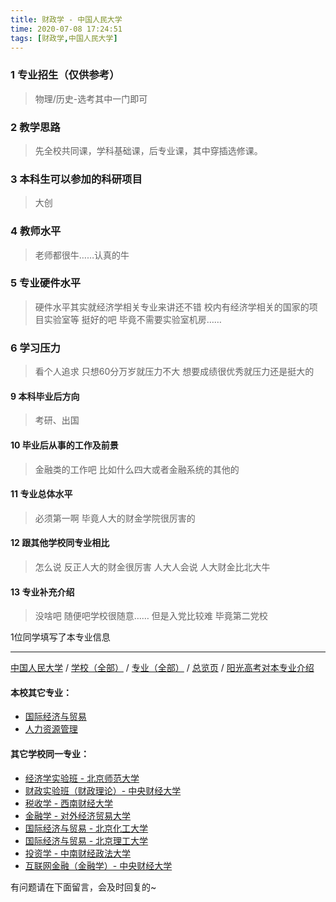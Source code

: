 ```yaml
---
title: 财政学 - 中国人民大学
time: 2020-07-08 17:24:51
tags: [财政学,中国人民大学]
---
```

### 1 专业招生（仅供参考）  
> 物理/历史-选考其中一门即可


### 2 教学思路
> 先全校共同课，学科基础课，后专业课，其中穿插选修课。


### 3 本科生可以参加的科研项目
>  大创


### 4 教师水平
> 老师都很牛……认真的牛


### 5 专业硬件水平
> 硬件水平其实就经济学相关专业来讲还不错 校内有经济学相关的国家的项目实验室等 挺好的吧 毕竟不需要实验室机房……


### 6 学习压力
> 看个人追求 只想60分万岁就压力不大 想要成绩很优秀就压力还是挺大的


#### 9 本科毕业后方向
> 考研、出国


#### 10 毕业后从事的工作及前景
> 金融类的工作吧 比如什么四大或者金融系统的其他的


#### 11 专业总体水平
> 必须第一啊 毕竟人大的财金学院很厉害的


#### 12 跟其他学校同专业相比
> 怎么说 反正人大的财金很厉害 人大人会说 人大财金比北大牛


#### 13 专业补充介绍
> 没啥吧 随便吧学校很随意…… 但是入党比较难 毕竟第二党校

1位同学填写了本专业信息
***
[中国人民大学](https://univgo.github.io/2020/07/08/中国人民大学) / [学校（全部）](https://univgo.github.io/2020/07/08/3efa6bcca419) / [专业（全部）](https://univgo.github.io/2020/07/08/2d4c6d3552c2) / [总览页](https://univgo.github.io/2020/07/08/445daeb4fa00) / [阳光高考对本专业介绍](http://gaokao.chsi.com.cn/sch/zyk/view.do?schId=73394522&specId=73381087
)
#### 本校其它专业：
- [国际经济与贸易](https://univgo.github.io/2020/07/08/8b305bffe600)
- [人力资源管理](https://univgo.github.io/2020/07/08/41834b719bbb)

#### 其它学校同一专业：
- [经济学实验班 - 北京师范大学](https://univgo.github.io/2020/07/08/905157b079f8)
- [财政实验班（财政理论）- 中央财经大学](https://univgo.github.io/2020/07/08/543b7d175909)
- [税收学 - 西南财经大学](https://univgo.github.io/2020/07/08/428c6ac632e9)
- [金融学 - 对外经济贸易大学](https://univgo.github.io/2020/07/08/bc445a9150dc)
- [国际经济与贸易 - 北京化工大学](https://univgo.github.io/2020/07/08/f143f17287d2)
- [国际经济与贸易 - 北京理工大学](https://univgo.github.io/2020/07/08/ebab770158ac)
- [投资学 - 中南财经政法大学](https://univgo.github.io/2020/07/08/7d16092614fe)
- [互联网金融（金融学）- 中央财经大学](https://univgo.github.io/2020/07/08/6125dd390a4c)


有问题请在下面留言，会及时回复的~